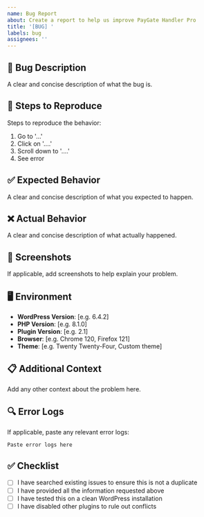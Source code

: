 ```yaml
---
name: Bug Report
about: Create a report to help us improve PayGate Handler Pro
title: '[BUG] '
labels: bug
assignees: ''
---
```


## 🐛 Bug Description
A clear and concise description of what the bug is.

## 🔄 Steps to Reproduce
Steps to reproduce the behavior:
1. Go to '...'
2. Click on '....'
3. Scroll down to '....'
4. See error

## ✅ Expected Behavior
A clear and concise description of what you expected to happen.

## ❌ Actual Behavior
A clear and concise description of what actually happened.

## 📸 Screenshots
If applicable, add screenshots to help explain your problem.

## 🖥️ Environment
- **WordPress Version**: [e.g. 6.4.2]
- **PHP Version**: [e.g. 8.1.0]
- **Plugin Version**: [e.g. 2.1]
- **Browser**: [e.g. Chrome 120, Firefox 121]
- **Theme**: [e.g. Twenty Twenty-Four, Custom theme]

## 📋 Additional Context
Add any other context about the problem here.

## 🔍 Error Logs
If applicable, paste any relevant error logs:

```
Paste error logs here
```

## ✅ Checklist
- [ ] I have searched existing issues to ensure this is not a duplicate
- [ ] I have provided all the information requested above
- [ ] I have tested this on a clean WordPress installation
- [ ] I have disabled other plugins to rule out conflicts
